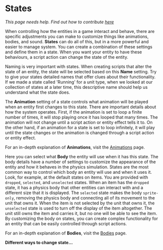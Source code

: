 # States

*This page needs help. Find out how to contribute [here](../../README.md)*

When controlling how the entities in a game interact and behave, there are specific adjustments you can make to customize things like animations, bodies, and sound. **States** can do all of this, but in a more powerful and easier to manage system. You can create a combination of these settings and define them in a state. When you want your entity to have these behaviours, a script action can change the state of the entity.

Naming is very important with states. When creating scripts that alter the state of an entity, the state will be selected based on this **Name** setting. Try to give your states detailed names that offer clues about their functionality. If we made a state called 'Running' for a unit type, when we looked at our collection of states at a later time, this descriptive name should help us understand what the state does.

The **Animation** setting of a state controls what animation will be played when an entity first changes to this state. There are important details about how the system operates. First, if the animation is set to loop a finite number of times, it will stop playing once it has looped that many times. The animation will not change until a script action or entity effect tells it to. On the other hand, if an animation for a state is set to loop infinitely, it will play until the state changes or the animation is changed through a script action or entity effect.

For an in-depth explanation of **Animations**, visit the [Animations](../animations/animations.md) page.

Here you can select what **Body** the entity will use when it has this state. The body details have a number of settings to customize the appearance of the entity and how it behaves in the physics simulation. States are the most common way to control which body an entity will use and when it uses it. Look, for example, at the default states on items. You are provided with ```dropped```, ```selected```, and ```unselected``` states. When an item has the ```dropped``` state, it has a physics body that other entities can interact with and a different size that it is displayed. The ```selected``` state makes the body ```sprite-only```, removing the physics body and connecting all of its movement to the unit that owns it. When the item is not selected by the unit that owns it, the ```unselected``` state is used to turn off the display of the item altogether. The unit still owns the item and carries it, but no one will be able to see the item. By customizing the body on states, you can create complex functionality for an entity that can be easily controlled through script actions.

For an in-depth explanation of **Bodies**, visit the [Bodies](../bodies/bodies.md) page.

**Different ways to change state...**



